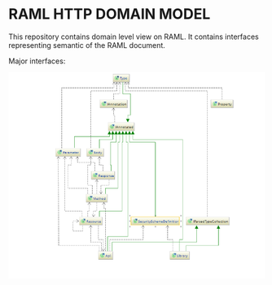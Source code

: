 # RAML HTTP DOMAIN MODEL

This repository contains domain level view on RAML. It contains interfaces representing semantic of the RAML document.

Major interfaces:

![Diagram](diagram.png)
